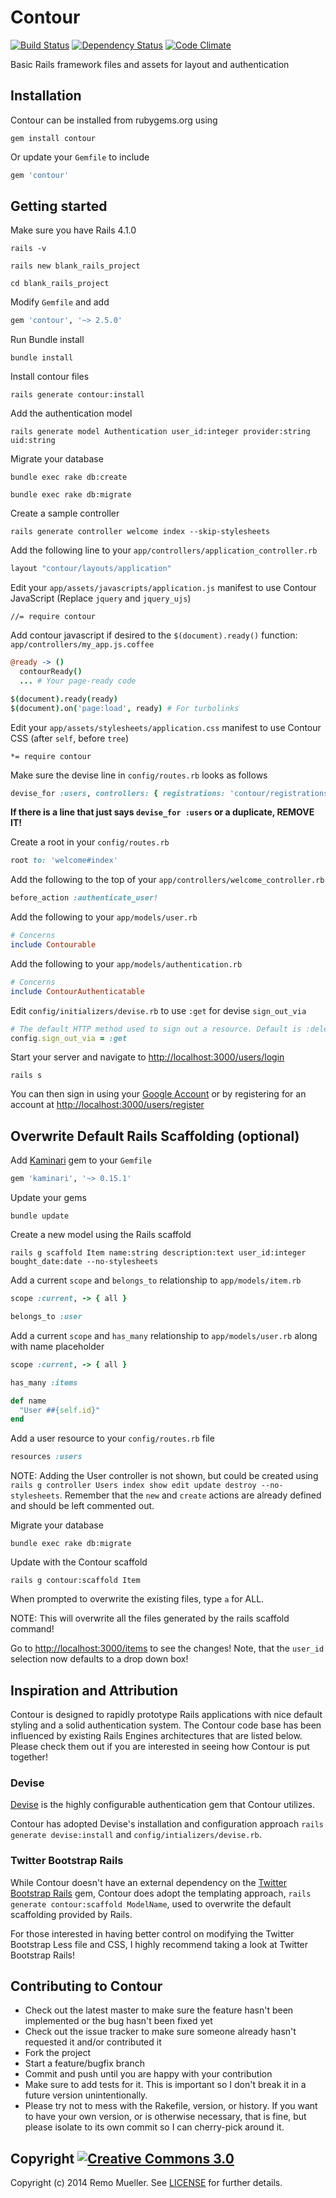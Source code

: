 # Contour

[![Build Status](https://travis-ci.org/remomueller/contour.png?branch=master)](https://travis-ci.org/remomueller/contour)
[![Dependency Status](https://gemnasium.com/remomueller/contour.png)](https://gemnasium.com/remomueller/contour)
[![Code Climate](https://codeclimate.com/github/remomueller/contour.png)](https://codeclimate.com/github/remomueller/contour)

Basic Rails framework files and assets for layout and authentication

## Installation

Contour can be installed from rubygems.org using

```
gem install contour
```

Or update your `Gemfile` to include

```ruby
gem 'contour'
```

## Getting started

Make sure you have Rails 4.1.0

```
rails -v

rails new blank_rails_project

cd blank_rails_project
```

Modify `Gemfile` and add

```ruby
gem 'contour', '~> 2.5.0'
```

Run Bundle install

```
bundle install
```

Install contour files

```
rails generate contour:install
```

Add the authentication model

```
rails generate model Authentication user_id:integer provider:string uid:string
```

Migrate your database

```
bundle exec rake db:create

bundle exec rake db:migrate
```

Create a sample controller

```
rails generate controller welcome index --skip-stylesheets
```

Add the following line to your `app/controllers/application_controller.rb`

```ruby
layout "contour/layouts/application"
```

Edit your `app/assets/javascripts/application.js` manifest to use Contour JavaScript (Replace `jquery` and `jquery_ujs`)

```
//= require contour
```

Add contour javascript if desired to the `$(document).ready()` function: `app/controllers/my_app.js.coffee`

```coffee
@ready -> ()
  contourReady()
  ... # Your page-ready code

$(document).ready(ready)
$(document).on('page:load', ready) # For turbolinks
```

Edit your `app/assets/stylesheets/application.css` manifest to use Contour CSS (after `self`, before `tree`)

```
*= require contour
```

Make sure the devise line in `config/routes.rb` looks as follows

```ruby
devise_for :users, controllers: { registrations: 'contour/registrations', sessions: 'contour/sessions', passwords: 'contour/passwords', confirmations: 'contour/confirmations', unlocks: 'contour/unlocks' }, path_names: { sign_up: 'register', sign_in: 'login' }
```

**If there is a line that just says `devise_for :users` or a duplicate, REMOVE IT!**

Create a root in your `config/routes.rb`

```ruby
root to: 'welcome#index'
```

Add the following to the top of your `app/controllers/welcome_controller.rb`

```ruby
before_action :authenticate_user!
```

Add the following to your `app/models/user.rb`

```ruby
# Concerns
include Contourable
```

Add the following to your `app/models/authentication.rb`

```ruby
# Concerns
include ContourAuthenticatable
```

Edit `config/initializers/devise.rb` to use `:get` for devise `sign_out_via`

```ruby
# The default HTTP method used to sign out a resource. Default is :delete.
config.sign_out_via = :get
```

Start your server and navigate to [http://localhost:3000/users/login](http://localhost:3000/users/login)

```
rails s
```

You can then sign in using your [Google Account](http://localhost:3000/auth/google_apps?domain=gmail.com) or by registering for an account at [http://localhost:3000/users/register](http://localhost:3000/users/register)

## Overwrite Default Rails Scaffolding (optional)

Add [Kaminari](https://github.com/amatsuda/kaminari) gem to your `Gemfile`

```ruby
gem 'kaminari', '~> 0.15.1'
```

Update your gems

```
bundle update
```

Create a new model using the Rails scaffold

```
rails g scaffold Item name:string description:text user_id:integer bought_date:date --no-stylesheets
```

Add a current `scope` and `belongs_to` relationship to `app/models/item.rb`

```ruby
scope :current, -> { all }

belongs_to :user
```

Add a current `scope` and `has_many` relationship to `app/models/user.rb` along with name placeholder

```ruby
scope :current, -> { all }

has_many :items

def name
  "User ##{self.id}"
end
```

Add a user resource to your `config/routes.rb` file

```ruby
resources :users
```

NOTE: Adding the User controller is not shown, but could be created using `rails g controller Users index show edit update destroy --no-stylesheets`. Remember that the `new` and `create` actions are already defined and should be left commented out.

Migrate your database

```
bundle exec rake db:migrate
```

Update with the Contour scaffold

```
rails g contour:scaffold Item
```

When prompted to overwrite the existing files, type `a` for ALL.

NOTE: This will overwrite all the files generated by the rails scaffold command!

Go to [http://localhost:3000/items](http://localhost:3000/items) to see the changes! Note, that the `user_id` selection now defaults to a drop down box!

## Inspiration and Attribution

Contour is designed to rapidly prototype Rails applications with nice default styling and a solid authentication system. The Contour code base has been influenced by existing Rails Engines architectures that are listed below. Please check them out if you are interested in seeing how Contour is put together!

### Devise

[Devise](https://github.com/plataformatec/devise) is the highly configurable authentication gem that Contour utilizes.

Contour has adopted Devise's installation and configuration approach `rails generate devise:install` and `config/intializers/devise.rb`.

### Twitter Bootstrap Rails

While Contour doesn't have an external dependency on the [Twitter Bootstrap Rails](https://github.com/seyhunak/twitter-bootstrap-rails) gem, Contour does adopt the templating approach, `rails generate contour:scaffold ModelName`, used to overwrite the default scaffolding provided by Rails.

For those interested in having better control on modifying the Twitter Bootstrap Less file and CSS, I highly recommend taking a look at Twitter Bootstrap Rails!

## Contributing to Contour

- Check out the latest master to make sure the feature hasn't been implemented or the bug hasn't been fixed yet
- Check out the issue tracker to make sure someone already hasn't requested it and/or contributed it
- Fork the project
- Start a feature/bugfix branch
- Commit and push until you are happy with your contribution
- Make sure to add tests for it. This is important so I don't break it in a future version unintentionally.
- Please try not to mess with the Rakefile, version, or history. If you want to have your own version, or is otherwise necessary, that is fine, but please isolate to its own commit so I can cherry-pick around it.

## Copyright [![Creative Commons 3.0](http://i.creativecommons.org/l/by-nc-sa/3.0/80x15.png)](http://creativecommons.org/licenses/by-nc-sa/3.0)

Copyright (c) 2014 Remo Mueller. See [LICENSE](https://github.com/remomueller/contour/blob/master/LICENSE) for further details.
